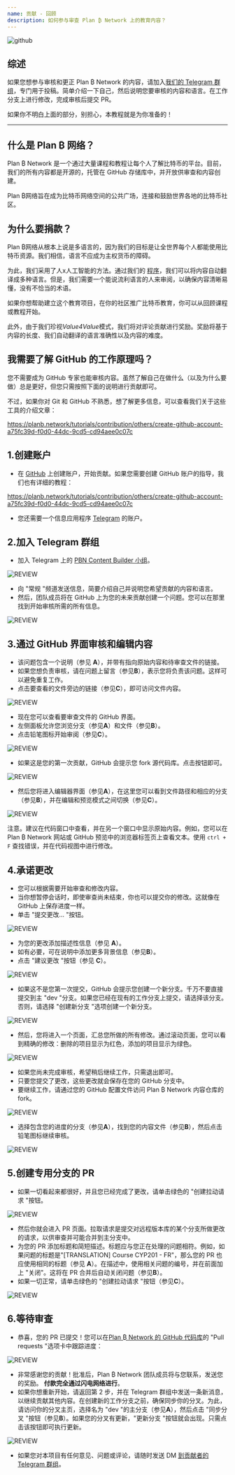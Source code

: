 ```yaml
---
name: 贡献 - 回顾
description: 如何参与审查 Plan ₿ Network 上的教育内容？
---
```

![github](assets/cover.webp)

## 综述

如果您想参与审核和更正 Plan ₿ Network 的内容，请加入[我们的 Telegram 群组](https://t.me/PlanBNetwork_ContentBuilder)，专门用于投稿。简单介绍一下自己，然后说明您要审核的内容和语言。在工作分支上进行修改，完成审核后提交 PR。

如果你不明白上面的部分，别担心，本教程就是为你准备的！

---
## 什么是 Plan ₿ 网络？

Plan ₿ Network 是一个通过大量课程和教程让每个人了解比特币的平台。目前，我们的所有内容都是开源的，托管在 GitHub 存储库中，并开放供审查和内容创建。

Plan ₿网络旨在成为比特币网络空间的公共广场，连接和鼓励世界各地的比特币社区。

## 为什么要捐款？

Plan ₿网络从根本上说是多语言的，因为我们的目标是让全世界每个人都能使用比特币资源。我们相信，语言不应成为主权货币的障碍。

为此，我们采用了人x人工智能的方法。通过我们的 [程序](https://github.com/Asi0Flammeus/LLM-Translator)，我们可以将内容自动翻译成多种语言。但是，我们需要一个能说流利语言的人来审阅，以确保内容清晰易懂，没有不恰当的术语。

如果你想帮助建立这个教育项目，在你的社区推广比特币教育，你可以从回顾课程或教程开始。

此外，由于我们珍视*Value4Value*模式，我们将对评论贡献进行奖励。奖励将基于内容的长度、我们自动翻译的语言准确性以及内容的难度。

## 我需要了解 GitHub 的工作原理吗？

您不需要成为 GitHub 专家也能审核内容。虽然了解自己在做什么（以及为什么要做）总是更好，但您只需按照下面的说明进行贡献即可。

不过，如果你对 Git 和 GitHub 不熟悉，想了解更多信息，可以查看我们关于这些工具的介绍文章：

https://planb.network/tutorials/contribution/others/create-github-account-a75fc39d-f0d0-44dc-9cd5-cd94aee0c07c

## 1.创建账户


- 在 [GitHub](https://github.com/) 上创建账户，开始贡献。如果您需要创建 GitHub 账户的指导，我们也有详细的教程：

https://planb.network/tutorials/contribution/others/create-github-account-a75fc39d-f0d0-44dc-9cd5-cd94aee0c07c

- 您还需要一个信息应用程序 [Telegram](https://telegram.org/) 的账户。

## 2.加入 Telegram 群组


- 加入 Telegram 上的 [PBN Content Builder 小组](https://t.me/PlanBNetwork_ContentBuilder)。

![REVIEW](assets/fr/01.webp)


- 向 "常规 "频道发送信息，简要介绍自己并说明您希望贡献的内容和语言。
- 然后，团队成员将在 GitHub 上为您的未来贡献创建一个问题。您可以在那里找到开始审核所需的所有信息。

![REVIEW](assets/fr/02.webp)

## 3.通过 GitHub 界面审核和编辑内容


- 该问题包含一个说明（参见 **A**），并带有指向原始内容和待审查文件的链接。
- 如果您想负责审核，请在问题上留言（参见**B**），表示您将负责该问题。这样可以避免重复工作。
- 点击要查看的文件旁边的链接（参见**C**），即可访问文件内容。

![REVIEW](assets/fr/03.webp)


- 现在您可以查看要审查文件的 GitHub 界面。
- 左侧面板允许您浏览分支（参见**A**）和文件（参见**B**）。
- 点击铅笔图标开始审阅（参见**C**）。

![REVIEW](assets/fr/04.webp)


- 如果这是您的第一次贡献，GitHub 会提示您 fork 源代码库。点击按钮即可。

![REVIEW](assets/fr/05.webp)


- 然后您将进入编辑器界面（参见**A**），在这里您可以看到文件路径和相应的分支（参见**B**），并在编辑和预览模式之间切换（参见**C**）。

![REVIEW](assets/fr/06.webp)

注意。建议在代码窗口中查看，并在另一个窗口中显示原始内容。例如，您可以在 Plan ₿ Network 网站或 GitHub 预览中的浏览器标签页上查看文本。使用 `ctrl + F` 查找错误，并在代码视图中进行修改。

## 4.承诺更改


- 您可以根据需要开始审查和修改内容。
- 当你想暂停会话时，即使审查尚未结束，你也可以提交你的修改。这就像在 GitHub 上保存进度一样。
- 单击 "提交更改... "按钮。

![REVIEW](assets/fr/07.webp)


- 为您的更改添加描述性信息（参见 **A**）。
- 如有必要，可在说明中添加更多背景信息（参见**B**）。
- 点击 "建议更改 "按钮（参见 **C**）。

![REVIEW](assets/fr/08.webp)


- 如果这不是您第一次提交，GitHub 会提示您创建一个新分支。千万不要直接提交到主 "dev "分支。如果您已经在现有的工作分支上提交，请选择该分支。否则，请选择 "创建新分支 "选项创建一个新分支。

![REVIEW](assets/fr/13.webp)


- 然后，您将进入一个页面，汇总您所做的所有修改。通过滚动页面，您可以看到精确的修改：删除的项目显示为红色，添加的项目显示为绿色。

![REVIEW](assets/fr/09.webp)


- 如果您尚未完成审核，希望稍后继续工作，只需退出即可。
- 只要您提交了更改，这些更改就会保存在您的 GitHub 分支中。
- 要继续工作，请通过您的 GitHub 配置文件访问 Plan ₿ Network 内容仓库的 fork。

![REVIEW](assets/fr/14.webp)


- 选择包含您的进度的分支（参见**A**），找到您的内容文件（参见**B**），然后点击铅笔图标继续审核。

![REVIEW](assets/fr/15.webp)

## 5.创建专用分支的 PR


- 如果一切看起来都很好，并且您已经完成了更改，请单击绿色的 "创建拉动请求 "按钮。

![REVIEW](assets/fr/10.webp)


- 然后你就会进入 PR 页面。拉取请求是提交对远程版本库的某个分支所做更改的请求，以供审查并可能合并到主分支中。
- 为您的 PR 添加标题和简短描述。标题应与您正在处理的问题相符。例如，如果问题的标题是"[TRANSLATION] Course CYP201 - FR"，那么您的 PR 也应使用相同的标题（参见 **A**）。在描述中，使用相关问题的编号，并在前面加上 "关闭"。这将在 PR 合并后自动关闭问题（参见**B**）。
- 如果一切正常，请单击绿色的 "创建拉动请求 "按钮（参见**C**）。

![REVIEW](assets/fr/11.webp)

## 6.等待审查


- 恭喜，您的 PR 已提交！您可以在[Plan ₿ Network 的 GitHub 代码库](https://github.com/PlanB-Network/bitcoin-educational-content/pulls)的 "Pull requests "选项卡中跟踪进度：

![REVIEW](assets/fr/12.webp)


- 非常感谢您的贡献！批准后，Plan ₿ Network 团队成员将与您联系，发送您的奖励。 **付款完全通过闪电网络进行**。
- 如果你想重新开始，请返回第 2 步，并在 Telegram 群组中发送一条新消息，以继续贡献其他内容。在创建新的工作分支之前，确保同步你的分叉。为此，请访问你的分叉主页，选择名为 "dev "的主分支（参见**A**），然后点击 "同步分叉 "按钮（参见**B**）。如果您的分叉有更新，"更新分支 "按钮就会出现。只需点击该按钮即可执行更新。

![REVIEW](assets/fr/16.webp)


- 如果您对本项目有任何意见、问题或评论，请随时发送 DM [到贡献者的 Telegram 群组](https://t.me/PlanBNetwork_ContentBuilder)。
